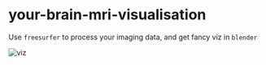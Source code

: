 # your-brain-mri-visualisation
Use `freesurfer` to process your imaging data, and get fancy viz in `blender`

![viz](“https://github.com/kondratevakate/your-brain-mri-visualization/blob/master/viz/aseg_nd_aparc.png”)
